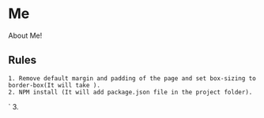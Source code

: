 # Me
About Me!

## Rules
    1. Remove default margin and padding of the page and set box-sizing to border-box(It will take ).
    2. NPM install (It will add package.json file in the project folder).
  ` 3. 

